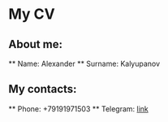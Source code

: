 # My CV

## About me:

** Name: Alexander
** Surname: Kalyupanov

## My contacts:

** Phone: +79191971503
** Telegram: [link](https://t.me/alexander_qwe)
